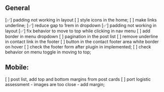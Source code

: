 ## General
[✅] padding not working in layout
[  ] style icons in the home;
[  ] make links underline;
[✅] reduce gap to 1rem in dropdown
[✅] padding not working in layout
[✅] fix behavior to move to top while clicking in nav menu 
[  ] add border in menu dropdown
[  ] pagination in the post list
[  ] remove underline in contact link in the footer
[  ] button in the contact footer area white border on hover
[  ] check the footer form after plugin in implemented;
[  ] check behavior on menu toggle in moving to top;
## Mobile:
[  ] post list, add top and bottom margins from post cards
[  ] port logistic assessment - images are too close - add margin;